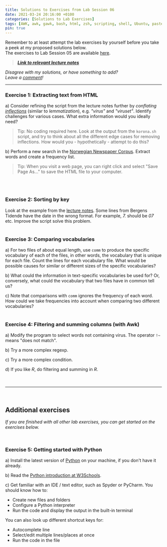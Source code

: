 ```yaml
---
title: Solutions to Exercises from Lab Session 06
date: 2021-03-24 20:16:00 +0100
categories: [Solutions to Lab Exercises]
tags: [AWK, awk, gawk, bash, html, zsh, scripting, shell, Ubuntu, paste, comm, wc, sort, similarity, vocabulary]
pin: true
---
```


Remember to at least attempt the lab exercises by yourself before you take a peek at my proposed solutions below. <br>
The exercises to Lab Session 05 are available [here](https://ling123labs.com/posts/Lab-Session-06/). <br>
> ***[Link to relevant lecture notes](https://lingkurs.h.uib.no/webroot/index.php?page=scripting/htmlcorpus&lang=en&course=ling123)***

*Disagree with my solutions, or have something to add? <br>
Leave a [comment](#post-extend-wrapper)!* <br>


---


### Exercise 1: Extracting text from HTML <br>
a) Consider refining the script from the lecture notes further by
*conflating [inflections](https://www.thoughtco.com/inflection-grammar-term-1691168)* (similar to *lemmatization*),
e.g. *"virus"* and *"viruset"*.
Identify challenges for various cases. What extra information would you ideally need? <br>
> Tip: No coding required here. Look at the output from the `korona.sh` script, and try to think about all the different
> edge cases for removing inflections. How would you - hypothetically - attempt to do this?

b) Perform a new search in the [Norwegian Newspaper Corpus](http://avis.uib.no/).
Extract words and create a frequency list.
> Tip: When you visit a web page, you can right click and select "Save Page As..." to save the HTML file to your computer.
<br>
<br>


### Exercise 2: Sorting by key <br>
Look at the example from the
[lecture notes](https://lingkurs.h.uib.no/webroot/index.php?page=scripting/sortbykey&lang=en&course=ling123).
Some lines from Bergens Tidende have the date in the wrong format.
For example, *7.* should be *07* etc. Improve the script solve this problem.
<br>
<br>


### Exercise 3: Comparing vocabularies <br>
a) For two files of about equal length, use `comm` to produce the specific vocabulary of each of the files,
in other words, the vocabulary that is unique for each file. Count the lines for each vocabulary file.
What would be possible causes for similar or different sizes of the specific vocabularies? <br>

b) What could the information in text-specific vocabularies be used for? Or, conversely, what could the vocabulary that
two files have in common tell us? <br>

c) Note that comparisons with `comm` ignores the frequency of each word.
How could we take frequencies into account when comparing two different vocabularies?
<br>
<br>


### Exercise 4: Filtering and summing columns (with Awk) <br>
a) Modify the program to select words not containing virus. The operator `!~` means "does not match". <br>

b) Try a more complex regexp. <br>

c) Try a more complex condition. <br>

d) If you like *R*, do filtering and summing in *R*.
<br>
<br>
<br>


---

<br>

## Additional exercises

*If you are finished with all other lab exercises, you can get started on the exercises below.*

<br>


### Exercise 5: Getting started with Python <br>
a) Install the latest version of [Python](https://www.python.org/) on your machine, if you don't have it already. <br>

b) Read the [Python introduction at W3Schools](https://www.w3schools.com/python/python_intro.asp). <br>

c) Get familiar with an IDE / text editor, such as Spyder or PyCharm.
You should know how to:
- Create new files and folders
- Configure a Python interpreter
- Run the code and display the output in the built-in terminal

You can also look up different shortcut keys for:
- Autocomplete line
- Select/edit multiple lines/places at once
- Run the code in the file

<br>

